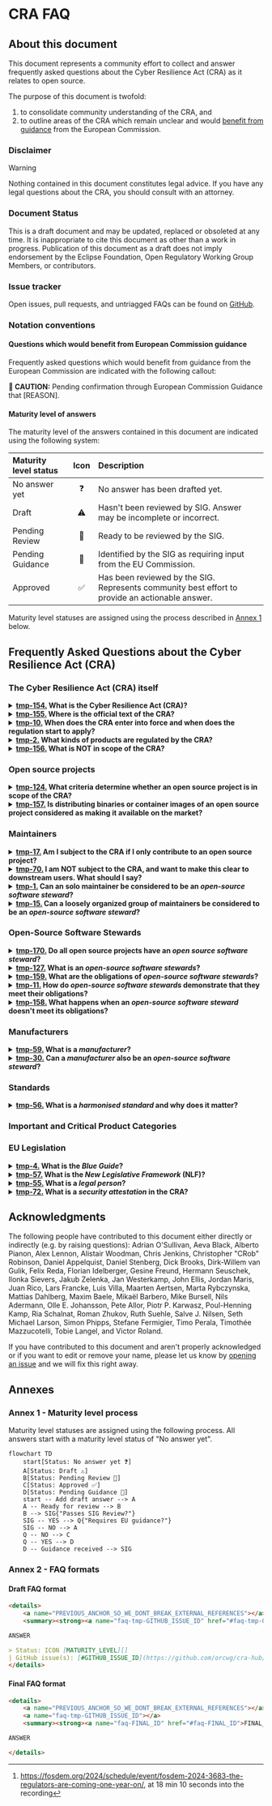 # CRA FAQ

## About this document

This document represents a community effort to collect and answer frequently asked questions about the Cyber Resilience Act (CRA) as it relates to open source. 

The purpose of this document is twofold:

1. to consolidate community understanding of the CRA, and
2. to outline areas of the CRA which remain unclear and would [benefit from guidance][] from the European Commission.

### Disclaimer

> [!WARNING]
> Nothing contained in this document constitutes legal advice. If you have any legal questions about the CRA, you should consult with an attorney.

### Document Status

This is a draft document and may be updated, replaced or obsoleted at any time. It is inappropriate to cite this document as other than a work in progress. Publication of this document as a draft does not imply endorsement by the Eclipse Foundation, Open Regulatory Working Group Members, or contributors.

### Issue tracker

Open issues, pull requests, and untriagged FAQs can be found on [GitHub](https://github.com/orcwg/cra-hub/labels/FAQ).

### Notation conventions

#### Questions which would benefit from European Commission guidance

Frequently asked questions which would benefit from guidance from the European Commission are indicated with the following callout:

**🛑 CAUTION:** Pending confirmation through European Commission Guidance that [REASON].

#### Maturity level of answers

The maturity level of the answers contained in this document are indicated using the following system:

| Maturity level status | Icon | Description |
| :-------------------- |:----:| :---------- |
| No answer yet         |   ❓  | No answer has been drafted yet. |
| Draft                 |   ⚠️  | Hasn't been reviewed by SIG. Answer may be incomplete or incorrect. |
| Pending Review        |   👀  | Ready to be reviewed by the SIG. |
| Pending Guidance      |   🛑  | Identified by the SIG as requiring input from the EU Commission. |
| Approved              |   ✅  | Has been reviewed by the SIG. Represents community best effort to provide an actionable answer. |

Maturity level statuses are assigned using the process described in [Annex 1](#annex-1) below.


## Frequently Asked Questions about the Cyber Resilience Act (CRA)

### The Cyber Resilience Act (CRA) itself

<details>
    <a name="q-what-is-the-cyber-resilience-act-cra"></a>
    <summary><strong><a name="faq-tmp-154" href="#faq-tmp-154">tmp-154.</a> What is the Cyber Resilience Act (CRA)?</strong></summary>

The Cyber Resilience Act (CRA) is a new EU Regulation that aims to safeguard consumers and businesses who use software or products with digital components. It creates mandatory cybersecurity requirements for manufacturers and retailers that extend throughout the product lifecycle and the whole software supply chain (including all open source dependencies and transitive dependencies) and helps consumers and business identify such products through the [CE mark](https://en.wikipedia.org/wiki/CE_marking).

> Status: ⚠️ [Draft][]
| GitHub issue(s): [#154](https://github.com/orcwg/cra-hub/issues/154)
</details>

<details>
    <a name="q-where-is-the-official-text-of-the-cra"></a>
    <summary><strong><a name="faq-tmp-155" href="#faq-tmp-155">tmp-155.</a> Where is the official text of the CRA?</strong></summary>

The final text of the CRA can be found on [EUR-Lex][CRA] ([English HTML version][CRA HTML]).

> Status: ⚠️ [Draft][]
| GitHub issue(s): [#155](https://github.com/orcwg/cra-hub/issues/155)
</details>


<details>
    <a name="q-when-does-the-cra-enter-into-force-and-when-does-the-regulation-start-to-apply"></a>
    <summary><strong><a name="faq-tmp-10" href="#faq-tmp-10">tmp-10.</a> When does the CRA enter into force and when does the regulation start to apply?</strong></summary>

The CRA enters into force on December 11, 2024 ([Article 71][]). The notification of conformity of assessment bodies ([Chapter IV][]) start to apply on June 11, 2026. Reporting obligations of manufacturers ([Article 14][]) and stewards ([Article 24][]) start to apply on September 11, 2026. Everything else starts to apply on December 11, 2027.

```mermaid
%%{init: {'theme':'base'}}%%
gantt
    title CRA Implementation Timeline
    dateFormat  YYYY-MM-DD
    axisFormat %Y-Q%q
    tickInterval 3month

    Drafting phase: 2024-01-01, 2024-11-20
    Publication in the Official Journal of the EU (November 20, 2024): milestone, 2024-11-20, 5m
    Entry into force (December 11, 2024): milestone, 2024-12-11, 5m
    Implementation phase: 2024-12-11, 3y
    Notification of conformity of assement bodies (June 11, 2026): milestone, 2026-06-11, 5m
    Reporting obligations (September 11, 2026): milestone, 2026-09-11, 5m
    All other obligations (December 11, 2027): milestone, 2027-12-11, 5m
    Application phase: 2026-09-11, 2029-06-30
```

> Status: ⚠️ [Draft][]
| GitHub issue(s): [#10](https://github.com/orcwg/cra-hub/issues/10)
</details>

<details>
    <a name="q-what-is-in-scope-of-the-cra"></a>
    <summary><strong><a name="faq-tmp-2" href="#faq-tmp-2">tmp-2.</a> What kinds of products are regulated by the CRA?</strong></summary>

The following types of product are "in scope" (i.e., their design and production may be regulated by) the CRA:

- Hardware products (e.g. laptops, smart appliances, mobile phones, network equipment, CPUs, etc.)
- Software products (e.g. operating systems, word processing, games or mobile apps, software libraries, etc.)
- Remote data processing solutions for any of the above, as far as those solutions are necessary for a product to perform its functions (e.g. cloud-based services that allow control of a smart lock at a distance, remote database that backs-up user preferences, etc.)

> Status: ⚠️ [Draft][]
| GitHub issue(s): [#2](https://github.com/orcwg/cra-hub/issues/2)
</details>


<details>
    <a name="q-what-is-not-in-scope-of-the-cra"></a>
    <summary><strong><a name="faq-tmp-156" href="#faq-tmp-156">tmp-156.</a> What is NOT in scope of the CRA?</strong></summary>

The following types of product are NOT in scope of the CRA:

- Products already covered by other regulations or directives: civil aviation equipment ([2018/1139][]), marine equipment ([2014/90][]), medical devices ([2017/745][] and [2017/746][]), motor vehicles ([2019/2144][]), and software as a service (SaaS) ([NIS 2][])
- Products exclusively designed for national security or defence purposes
- Products specifically designed to process classified information

_It is worth noting however, that the intent of the EU legislators is to harmonize the various regulations mentioned above with the CRA in the near future._

> Status: ⚠️ [Draft][]
| GitHub issue(s): [#156](https://github.com/orcwg/cra-hub/issues/156)
</details>


### Open source projects

<details>
    <a name="q-what-criteria-determine-whether-an-open-source-project-is-in-scope-of-the-cra"></a>
    <summary><strong><a name="faq-tmp-124" href="#faq-tmp-124">tmp-124.</a> What criteria determine whether an open source project is in scope of the CRA?</strong></summary>

> Status: ❓ [No answer yet][]
| GitHub issue(s): [#124](https://github.com/orcwg/cra-hub/issues/124)
</details>


<details>
    <a name="q-is-distributing-binaries-or-container-images-of-an-open-source-project-considered-as-making-it-available-on-the-market"></a>
    <summary><strong><a name="faq-tmp-157" href="#faq-tmp-157">tmp-157.</a> Is distributing binaries or container images of an open source project considered as making it available on the market?</strong></summary>

No. Monetization by the original manufacturer is what determines whether a product is made available on the market. As per [Recital 18][], merely supplying open source components isn't indicative of a commercial activity:

> Furthermore, the supply of products with digital elements qualifying as free and open-source software components intended for integration by other manufacturers into their own products with digital elements should be considered to be making available on the market only if the component is monetised by its original manufacturer. […] In addition, the mere presence of regular releases should not in itself lead to the conclusion that a product with digital elements is supplied in the course of a commercial activity.

> Status: ⚠️ [Draft][]
| GitHub issue(s): [#157](https://github.com/orcwg/cra-hub/issues/157)
</details>


### Maintainers

<details>
    <a name="q-am-i-subject-to-the-cra-if-i-only-contribute-to-an-open-source-project"></a>
    <summary><strong><a name="faq-tmp-17" href="#faq-tmp-17">tmp-17.</a> Am I subject to the CRA if I only contribute to an open source project?</strong></summary>

No. Contributions to an open source project are explicitely not in scope of the CRA. See [Recital 18][]: 

> This Regulation does not apply to natural or legal persons who contribute with source code to products with digital elements qualifying as free and open-source software that are not under their responsibility.

> Status: ⚠️ [Draft][]
| GitHub issue(s): [#17](https://github.com/orcwg/cra-hub/issues/17)
</details>


<details>
    <summary><strong><a name="faq-tmp-70" href="#faq-tmp-70">tmp-70.</a> I am NOT subject to the CRA, and want to make this clear to downstream users. What should I say?</strong></summary>
  
Reply to their requests, stating the following:
<code>
- On the basis of [Recital 18 of the Cyber Resilience Act](https://eur-lex.europa.eu/legal-content/EN/TXT/HTML/?uri=OJ:L_202402847#rct_18), I do not fall within the scope of the regulation, and cannot be considered as a Manufacturer or an Open source software steward under the Cyber Resilience Act.
- On the basis of [Recital 15 of the Product Liability Directive](https://eur-lex.europa.eu/legal-content/EN/TXT/HTML/?uri=OJ:L_202402853#rct_15), I cannot be held liable for your use of my code.
- **While I don't have obligations towards you, you may have some towards me:**
	- On the basis of [Article 13.6 the Cyber Resilience Act](https://eur-lex.europa.eu/legal-content/EN/TXT/HTML/?uri=OJ:L_202402847#art_13), if you believe you have found a security flaw in this code, you are responsible for reporting it by following the vulnerability disclosure process here: << project link >>. You are also responsible for fixing it within your product and providing the fix upstream.
</code>

> Status: ⚠️ [Draft][]
| GitHub issue(s): [#70](https://github.com/orcwg/cra-hub/issues/70)
</details>


<details>
    <a name="q-can-an-solo-maintainer-be-considered-to-be-an-open-source-software-steward"></a>
    <summary><strong><a name="faq-tmp-1" href="#faq-tmp-1">tmp-1.</a> Can an solo maintainer be considered to be an <em>open-source software steward</em>?</strong></summary>

No. As defined in [Article 3(14)][], an _open-source software steward_ must be a _legal person_ (e.g. a company, an organization, etc.) in contrast with a _natural person_ (i.e. a human being). The obligations of _open-source software stewards_ described in [Article 24][] therefore do not apply to solo maintainers. It is worth noting however, that _natural persons_ are subject to the same obligations as _legal persons_ would be should they monetize their poject.

**🛑 CAUTION:** Pending confirmation through European Commission Guidance that _legal persons_ do not include _natural persons_ in the context of the CRA.

> Status: ⚠️ [Draft][]
| GitHub issue(s): [#1](https://github.com/orcwg/cra-hub/issues/1)
</details>


<details>
    <a name="q-can-a-loosely-organized-group-of-maintainers-be-considered-to-be-an-open-source-software-steward"></a>
    <summary><strong><a name="faq-tmp-15" href="#faq-tmp-15">tmp-15.</a> Can a loosely organized group of maintainers be considered to be an <em>open-source software steward</em>?</strong></summary>

No. As defined in [Article 3(14)][], an _open-source software steward_ must be a _legal person_, which in the context of the CRA means an legal entity such as a business or nonprofit.

**🛑 CAUTION:** Pending confirmation through European Commission Guidance that _legal persons_ do not include _natural persons_ in the context of the CRA.

> Status: ⚠️ [Draft][]
| GitHub issue(s): [#15](https://github.com/orcwg/cra-hub/issues/15)
</details>


### Open-Source Software Stewards


<details>
    <summary><strong><a name="faq-tmp-170" href="#faq-tmp-170">tmp-170.</a> Do all open source projects have an <em>open source software steward</em>?</strong></summary>

No. Most open source projects will not have a steward. 

A steward must be a "legal person" (Art. 3), such as a company, and most open source projects are not supported by a company. 

The stewarding organization must also have "the purpose or objective of systematically providing support on a sustained basis" (Art. 3) and their software must be "ultimately intended for commercial activities" (recital 19). Organizations who do not meet those tests will also not be considered stewards.

> Status: ⚠️ [Draft][]
| GitHub issue(s): [#170](https://github.com/orcwg/cra-hub/issues/170)
</details>


<details>
    <a name="q-what-is-an-open-source-software-steward"></a>
    <summary><strong><a name="faq-tmp-127" href="#faq-tmp-127">tmp-127.</a> What is an <em>open-source software stewards</em>?</strong></summary>

_Open-source software steward_ is a term defined in [Article 3(14)][] of the CRA, to subject specific organisations to a subset of CRA obligations because they exist to support free and open source software that is intended for commercial activities (by others):

> ‘open-source software steward’ means a legal person, other than a manufacturer, that has the purpose or objective of systematically providing support on a sustained basis for the development of specific products with digital elements, qualifying as free and open-source software and intended for commercial activities, and that ensures the viability of those products;

[Recital 19][] states "Open-source software stewards include certain foundations as well as entities that develop and publish free and open-source software in a business context, including not-for-profit entities." At [FOSDEM 2024][FOSDEM24], the European Commission provided three examples of entities the co-legislators had in mind [^EC@FOSDEM24]:

  1. Foundations supporting specific FOSS projects
  2. Companies that build FOSS for their own use but make it public
  3. Not-for-profit entities that develop FOSS

> Status: ⚠️ [Draft][]
| GitHub issue(s): [#127](https://github.com/orcwg/cra-hub/issues/127)
</details>


<details>
    <a name="q-what-are-the-obligations-of-open-source-software-stewards"></a>
    <summary><strong><a name="faq-tmp-159" href="#faq-tmp-159">tmp-159.</a> What are the obligations of <em>open-source software stewards</em>?</strong></summary>

_Open-source software steward_ are subject to a "light-touch and tailor-made regulatory regime" ([Recital 19][]), defined in [Article 24][].

> Status: ⚠️ [Draft][]
| GitHub issue(s): [#159](https://github.com/orcwg/cra-hub/issues/159)
</details>

<details>
    <a name="q-how-do-open-source-software-stewards-demonstrate-that-they-meet-their-obligations"></a>
    <summary><strong><a name="faq-tmp-11" href="#faq-tmp-11">tmp-11.</a> How do <em>open-source software stewards</em> demonstrate that they meet their obligations?</strong></summary>

> Status: ❓ [No answer yet][]
| GitHub issue(s): [#11](https://github.com/orcwg/cra-hub/issues/11)
</details>


<details>
    <a name="q-what-happens-when-an-open-source-software-steward-doesnt-meet-its-obligations"></a>
    <summary><strong><a name="faq-tmp-158" href="#faq-tmp-158">tmp-158.</a> What happens when an <em>open-source software steward</em> doesn't meet its obligations?</strong></summary>

> Status: ❓ [No answer yet][]
| GitHub issue(s): [#158](https://github.com/orcwg/cra-hub/issues/158)
</details>


### Manufacturers

<details>
    <a name="q-what-is-a-manufacturer"></a>
	<summary><strong><a name="faq-tmp-59" href="#faq-tmp-59">tmp-59.</a> What is a <em>manufacturer</em>?</strong></summary>

The term _Manufacturer_ is defined in [Article 3(13)][] of the CRA:
	
> ‘manufacturer’ means a natural or legal person who develops or manufactures products with digital elements or has products with digital elements designed, developed or manufactured, and markets them under its name or trademark, whether for payment, monetisation or free of charge;

> Status: ⚠️ [Draft][]
| GitHub issue(s): [#59](https://github.com/orcwg/cra-hub/issues/59)
</details>


<details>
	<a name="q-can-a-manufacturer-also-be-an-open-source-software-steward"></a>
	<summary><strong><a name="faq-tmp-30" href="#faq-tmp-30">tmp-30.</a> Can a <em>manufacturer</em> also be an <em>open-source software steward</em>?</strong></summary>

Yes, a _manufacturer_ can also be an _open-source software steward_, but it cannot be both the _manufacturer_ and _open-source software steward_ of the same project.

> Status: ⚠️ [Draft][]
| GitHub issue(s): [#30](https://github.com/orcwg/cra-hub/issues/30)
</details>


### Standards

<details>
    <a name="q-what-is-a-harmonized-standard-and-why-does-it-matter"></a>
    <summary><strong><a name="faq-tmp-56" href="#faq-tmp-56">tmp-56.</a> What is a <em>harmonised standard</em> and why does it matter?</strong></summary>

A _harmonised standard_ is a standard adopted by one of the [European Standardisation Organisations (ESOs)][ESO].
Certain (but not all) _harmonised standards_ are referenced in the [_Official Journal of the European Union_][OJEU] by the European Commission.
Harmonised standards referenced in this way provide products that conform with them a _presumption of conformity_ with the requirements covered by those standards.
Harmonised standards may be referenced with restrictions, in which case they only provide partial _presumption of conformity_.
The _presumption of conformity_ provided by harmonised standards referenced in the _Official Journal of the European Union_ is why it is expected that most organisations will choose to implement such standards when they exist, to comply with the CRA.

However, not all harmonised standards are referenced.
Those that are not referenced are often foundational standards upon which other standards build. In general, only the vertical (product-specific) standards are referenced, though sometimes horizontal standards that cover generic requirements may be referenced with restrictions.

The ORC WG maintains a [list of _harmonised standards_][standards] requested by the European Commission to the ESOs.
  
> Status: ⚠️ [Draft][]
| GitHub issue(s): [#56](https://github.com/orcwg/cra-hub/issues/56)
</details>

### Important and Critical Product Categories

### EU Legislation

<details>
	<a name="q-what-is-the-blue-guide"></a>
	<summary><strong><a name="faq-tmp-4" href="#faq-tmp-4">tmp-4.</a> What is the <em>Blue Guide</em>?</strong></summary>

The [Blue Guide][] is one of the main reference documents of the European Commission explaining how to implement legislation based on the New Legislative Framework (NLF). Unlike the CRA, the Blue Guide does not have legal force. It predates the CRA and only discusses software as something embedded into a physical product, not as standalone.
For this reason, until an updated version is available, the Blue Guide's guidance should be read in light of the CRA's wider scope and take into account the nuances introduced in the CRA for software. For example, on the concept of "commercial activity", [Recital 18][] CRA provides more specific guidance on "monetisation" and "non-profit organisations" than is available in the Blue Guide's "Making available on the market" section.

> Status: ⚠️ [Draft][]
| GitHub issue(s): [#4](https://github.com/orcwg/cra-hub/issues/4)
</details>


<details>
    <a name="q-what-is-the-new-legislative-framework-nlf"></a>
    <summary><strong><a name="faq-tmp-57" href="#faq-tmp-57">tmp-57.</a> What is the <em>New Legislative Framework</em> (NLF)?</strong></summary>	

> Status: ❓ [No answer yet][]
| GitHub issue(s): [#56](https://github.com/orcwg/cra-hub/issues/56)
</details>


<details>
	<a name="q-what-is-a-legal-person"></a>
	<summary><strong><a name="faq-tmp-55" href="#faq-tmp-55">tmp-55.</a> What is a <em>legal person</em>?</strong></summary>

In the context of the CRA, a _legal person_ means an legal entity such as a business or nonprofit.

**🛑 CAUTION:** Pending confirmation through European Commission Guidance that _legal persons_ do not include _natural persons_ in the context of the CRA.

> Status: ⚠️ [Draft][]
| GitHub issue(s): [#55](https://github.com/orcwg/cra-hub/issues/55)
</details>

<details>
    <a name="q-what-is-a-security-attestation-in-the-cra"></a>
    <summary><strong><a name="faq-tmp-72" href="#faq-tmp-72">tmp-72.</a> What is a <em>security attestation</em> in the CRA?</strong></summary>

Security attestations in the CRA are an optional extension that do not exist yet. They may exist in the future, should the European Commission choose to establish them, with a legislative process called a "delegated act". Until such time, any resemblence with concepts elsewhere by the name of "attestation" is coincidental and should not restrict their future design in the CRA. For example, the "Secure Software Development Attestation" as a concept in the US is unrelated to the CRA.

> Status: ⚠️ [Draft][]
| GitHub issue(s): [#72](https://github.com/orcwg/cra-hub/issues/72)
</details>

## Acknowledgments

The following people have contributed to this document either directly or indirectly (e.g. by raising questions):
Adrian O'Sullivan,
Aeva Black,
Alberto Pianon,
Alex Lennon,
Alistair Woodman,
Chris Jenkins,
Christopher "CRob" Robinson,
Daniel Appelquist,
Daniel Stenberg,
Dick Brooks,
Dirk-Willem van Gulik,
Felix Reda,
Florian Idelberger,
Gesine Freund,
Hermann Seuschek,
Ilonka Sievers,
Jakub Zelenka,
Jan Westerkamp,
John Ellis,
Jordan Maris,
Juan Rico,
Lars Francke,
Luis Villa,
Maarten Aertsen,
Marta Rybczynska,
Mattias Dahlberg,
Maxim Baele,
Mikaël Barbero,
Mike Bursell,
Nils Adermann,
Olle E. Johansson,
Pete Allor,
Piotr P. Karwasz,
Poul-Henning Kamp,
Ria Schalnat,
Roman Zhukov,
Ruth Suehle,
Salve J. Nilsen,
Seth Michael Larson,
Simon Phipps,
Stefane Fermigier,
Timo Perala,
Timothée Mazzucotelli,
Tobie Langel,
and Victor Roland.

If you have contributed to this document and aren't properly acknowledged or if you want to edit or remove your name, please let us know by [opening an issue](https://github.com/orcwg/cra-hub/issues/new) and we will fix this right away.

## Annexes

### Annex 1 - Maturity level process

<a name="annex-1"></a>
Maturity level statuses are assigned using the following process. All answers start with a maturity level status of "No answer yet".

```mermaid
flowchart TD
    start[Status: No answer yet ❓]
    A[Status: Draft ⚠️]
    B[Status: Pending Review 👀]
    C[Status: Approved ✅]
    D[Status: Pending Guidance 🛑]
    start -- Add draft answer --> A
    A -- Ready for review --> B
    B --> SIG{"Passes SIG Review?"}
    SIG -- YES --> Q{"Requires EU guidance?"}
    SIG -- NO --> A
    Q -- NO --> C
    Q -- YES --> D
    D -- Guidance received --> SIG
```

### Annex 2 - FAQ formats

#### Draft FAQ format

```md
<details>
    <a name="PREVIOUS_ANCHOR_SO_WE_DONT_BREAK_EXTERNAL_REFERENCES"></a>
    <summary><strong><a name="faq-tmp-GITHUB_ISSUE_ID" href="#faq-tmp-GITHUB_ISSUE_ID">tmp-GITHUB_ISSUE_ID.</a> QUESTION</strong></summary>

ANSWER

> Status: ICON [MATURITY_LEVEL][]
| GitHub issue(s): [#GITHUB_ISSUE_ID](https://github.com/orcwg/cra-hub/issues/GITHUB_ISSUE_ID)
</details>
```

#### Final FAQ format

```md
<details>
    <a name="PREVIOUS_ANCHOR_SO_WE_DONT_BREAK_EXTERNAL_REFERENCES"></a>
    <a name="faq-tmp-GITHUB_ISSUE_ID"></a>
    <summary><strong><a name="faq-FINAL_ID" href="#faq-FINAL_ID">FINAL_ID.</a> QUESTION</strong></summary>

ANSWER

</details>
```

[benefit from guidance]: #questions-which-would-benefit-from-european-commission-guidance
[No answer yet]: #maturity-level-of-answers
[Draft]: #maturity-level-of-answers
[Pending review]: #maturity-level-of-answers
[Pending guidance]: #maturity-level-of-answers
[Approved]: #maturity-level-of-answers

[CRA]: https://eur-lex.europa.eu/eli/reg/2024/2847/oj
[CRA HTML]: https://eur-lex.europa.eu/legal-content/EN/TXT/HTML/?uri=OJ:L_202402847
[Recital 18]: https://eur-lex.europa.eu/legal-content/EN/TXT/HTML/?uri=OJ:L_202402847#rct_18
[Recital 19]: https://eur-lex.europa.eu/legal-content/EN/TXT/HTML/?uri=OJ:L_202402847#rct_19
[Article 3(13)]: https://eur-lex.europa.eu/legal-content/EN/TXT/HTML/?uri=OJ:L_202402847#art_3
[Article 3(14)]: https://eur-lex.europa.eu/legal-content/EN/TXT/HTML/?uri=OJ:L_202402847#art_3
[Article 14]: https://eur-lex.europa.eu/legal-content/EN/TXT/HTML/?uri=OJ:L_202402847#art_14
[Article 24]: https://eur-lex.europa.eu/legal-content/EN/TXT/HTML/?uri=OJ:L_202402847#art_24
[Article 64(10)(b)]: https://eur-lex.europa.eu/legal-content/EN/TXT/HTML/?uri=OJ:L_202402847#art_64
[Article 71]: https://eur-lex.europa.eu/legal-content/EN/TXT/HTML/?uri=OJ:L_202402847#art_71
[Chapter IV]: https://eur-lex.europa.eu/legal-content/EN/TXT/HTML/?uri=OJ:L_202402847#cpt_IV

[2014/90]: https://eur-lex.europa.eu/eli/dir/2014/90/oj
[2017/745]: https://eur-lex.europa.eu/eli/reg/2017/745/oj
[2017/746]: https://eur-lex.europa.eu/eli/reg/2017/746/oj
[2018/1139]: https://eur-lex.europa.eu/eli/reg/2018/1139/oj
[2019/2144]: https://eur-lex.europa.eu/eli/reg/2019/2144/oj
[NIS 2]: https://eur-lex.europa.eu/eli/dir/2022/2555/oj

[Blue Guide]: https://eur-lex.europa.eu/legal-content/EN/TXT/HTML/?uri=CELEX:52022XC0629(04)
[ESO]: https://single-market-economy.ec.europa.eu/single-market/european-standards_en
[standards]: https://github.com/orcwg/cra-hub/blob/main/standards.md
[OJEU]: https://eur-lex.europa.eu/oj/direct-access.html 

[^EC@FOSDEM24]: https://fosdem.org/2024/schedule/event/fosdem-2024-3683-the-regulators-are-coming-one-year-on/, at 18 min 10 seconds into the recording
